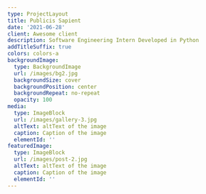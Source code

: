 ```yaml
---
type: ProjectLayout
title: Publicis Sapient
date: '2021-06-28'
client: Awesome client
description: Software Engineering Intern Developed in Python
addTitleSuffix: true
colors: colors-a
backgroundImage:
  type: BackgroundImage
  url: /images/bg2.jpg
  backgroundSize: cover
  backgroundPosition: center
  backgroundRepeat: no-repeat
  opacity: 100
media:
  type: ImageBlock
  url: /images/gallery-3.jpg
  altText: altText of the image
  caption: Caption of the image
  elementId: ''
featuredImage:
  type: ImageBlock
  url: /images/post-2.jpg
  altText: altText of the image
  caption: Caption of the image
  elementId: ''
---
```

